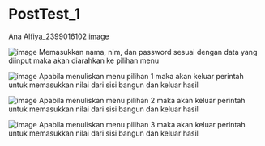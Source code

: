 # PostTest_1
Ana Alfiya_2399016102
[image](https://github.com/Anaalfiya/PostTest_1/assets/144817479/4806c2db-f09c-4eae-8ad8-e780d36e573b)

![image](https://github.com/Anaalfiya/PostTest_1/assets/144817479/ac5bc8eb-105e-4cfe-99d7-7cefaebe5703)
Memasukkan nama, nim, dan password sesuai dengan data yang diinput maka akan diarahkan ke pilihan menu

![image](https://github.com/Anaalfiya/PostTest_1/assets/144817479/0ea3ee58-1cd6-4d54-b0e8-ba0bd4231a9c)
Apabila menuliskan menu pilihan 1 maka akan keluar perintah untuk memasukkan nilai dari sisi bangun dan keluar hasil

![image](https://github.com/Anaalfiya/PostTest_1/assets/144817479/4ad376ef-4102-4d32-8566-4fd5406cf635)
Apabila menuliskan menu pilihan 2 maka akan keluar perintah untuk memasukkan nilai dari sisi bangun dan keluar hasil

![image](https://github.com/Anaalfiya/PostTest_1/assets/144817479/47cd663d-f086-4dee-bc57-53607d53ba0a)
Apabila menuliskan menu pilihan 3 maka akan keluar perintah untuk memasukkan nilai dari sisi bangun dan keluar hasil
